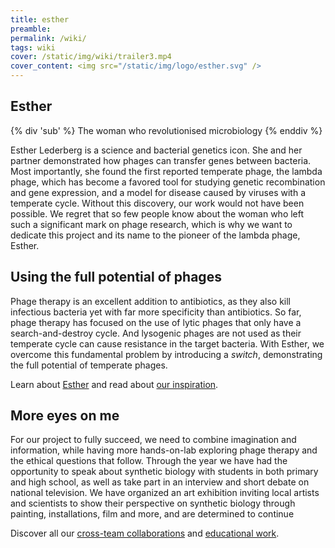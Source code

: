 ```yaml
---
title: esther
preamble:
permalink: /wiki/
tags: wiki
cover: /static/img/wiki/trailer3.mp4
cover_content: <img src="/static/img/logo/esther.svg" />
---
```


## Esther

{% div 'sub' %} The woman who revolutionised microbiology {% enddiv %}

Esther Lederberg is a science and bacterial genetics icon. She and her partner demonstrated how phages can transfer genes between bacteria. Most importantly, she found the first reported temperate phage, the lambda phage, which has become a favored tool for studying genetic recombination and gene expression, and a model for disease caused by viruses with a temperate cycle. Without this discovery, our work would not have been possible. We regret that so few people know about the woman who left such a significant mark on phage research, which is why we want to dedicate this project and its name to the pioneer of the lambda phage, Esther.

<!-- {% video '/static/img/wiki/trailer.mp4' %} -->

## Using the full potential of phages

Phage therapy is an excellent addition to antibiotics, as they also kill infectious bacteria yet with far more specificity than antibiotics. So far, phage therapy has focused on the use of lytic phages that only have a search-and-destroy cycle. And lysogenic phages are not used as their temperate cycle can cause resistance in the target bacteria. With Esther, we overcome this fundamental problem by introducing a _switch_, demonstrating the full potential of temperate phages.

Learn about [Esther](#) and read about [our inspiration](#).

## More eyes on me

For our project to fully succeed, we need to combine imagination and information, while having more hands-on-lab exploring phage therapy and the ethical questions that follow. Through the year we have had the opportunity to speak about synthetic biology with students in both primary and high school, as well as take part in an interview and short debate on national television. We have organized an art exhibition inviting local artists and scientists to show their perspective on synthetic biology through painting, installations, film and more, and are determined to continue

Discover all our [cross-team collaborations](#) and [educational work](#).
